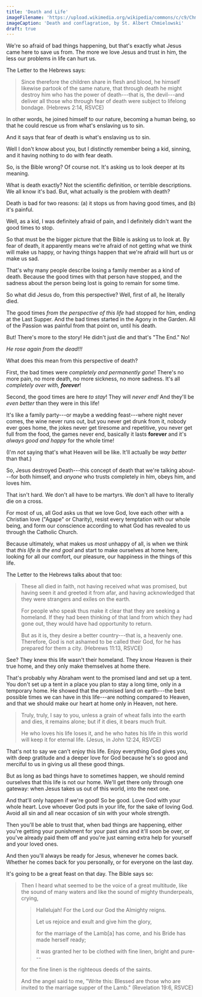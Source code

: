 ```yaml
---
title: 'Death and Life'
imageFilename: 'https://upload.wikimedia.org/wikipedia/commons/c/c9/Chmielowski_Death_and_conflagration.jpg'
imageCaption: 'Death and conflagration, by St. Albert Chmielowski'
draft: true
---
```


We're so afraid of bad things happening, but that's exactly what Jesus came here to save us from. The more we love Jesus and trust in him, the less our problems in life can hurt us.

The Letter to the Hebrews says:

> Since therefore the children share in flesh and blood, he himself likewise partook of the same nature, that through death he might destroy him who has the power of death---that is, the devil---and deliver all those who through fear of death were subject to lifelong bondage. (Hebrews 2:14, RSVCE)

In other words, he joined himself to our nature, becoming a human being, so that he could rescue us from what's enslaving us to sin.

And it says that fear of death is what's enslaving us to sin.

Well I don't know about you, but I distinctly remember being a kid, sinning, and it having nothing to do with fear death.

So, is the Bible wrong? Of course not. It's asking us to look deeper at its meaning.

What is death exactly? Not the scientific definition, or terrible descriptions. We all know it's bad. But, what actually is the problem with death?

Death is bad for two reasons: (a) it stops us from having good times, and (b) it's painful.

Well, as a kid, I was definitely afraid of pain, and I definitely didn't want the good times to stop.

So that must be the bigger picture that the Bible is asking us to look at. By fear of death, it apparently means we're afraid of not getting what we think will make us happy, or having things happen that we're afraid will hurt us or make us sad.

That's why many people describe losing a family member as a kind of death. Because the good times with that person have stopped, and the sadness about the person being lost is going to remain for some time.

So what did Jesus do, from this perspective? Well, first of all, he literally died.

The good times *from the perspective of this life* had stopped for him, ending at the Last Supper. And the bad times started in the Agony in the Garden. All of the Passion was painful from that point on, until his death.

But! There's more to the story! He didn't just die and that's "The End." No!

*He rose again from the dead!!!*

What does this mean from this perspective of death?

First, the bad times were *completely and permanently gone*! There's no more pain, no more death, no more sickness, no more sadness. It's all *completely over with, **forever***!

Second, the good times are here *to stay*! They will *never end!* And they'll be *even better* than they were in this life!

It's like a family party---or maybe a wedding feast---where night never comes, the wine never runs out, but you never get drunk from it, nobody ever goes home, the jokes never get tiresome and repetitive, you never get full from the food, the games never end, basically it lasts **forever** and it's *always good and happy* for the whole time!

(I'm *not* saying that's what Heaven will be like. It'll actually be *way better* than that.)

So, Jesus destroyed Death---this concept of death that we're talking about---for both himself, and *anyone* who trusts completely in him, obeys him, and loves him.

That isn't hard. We don't all have to be martyrs. We don't all have to literally die on a cross.

For most of us, all God asks us that we love God, love each other with a Christian love ("Agape" or Charity), resist every temptation with our whole being, and form our conscience according to what God has revealed to us through the Catholic Church.

Because ultimately, what makes us *most* unhappy of all, is when we think that *this life is the end goal* and start to make ourselves at home here, looking for all our comfort, our pleasure, our happiness in the things of this life.

The Letter to the Hebrews talks about that too:

> These all died in faith, not having received what was promised, but having seen it and greeted it from afar, and having acknowledged that they were strangers and exiles on the earth.
>
> For people who speak thus make it clear that they are seeking a homeland. If they had been thinking of that land from which they had gone out, they would have had opportunity to return.
>
> But as it is, they desire a better country---that is, a heavenly one. Therefore, God is not ashamed to be called their God, for he has prepared for them a city. (Hebrews 11:13, RSVCE)

See? They knew this life wasn't their homeland. They know Heaven is their true home, and they only make themselves at home there.

That's probably why Abraham went to the promised land and set up a tent. You don't set up a tent in a place you plan to stay a long time, only in a temporary home. He showed that the promised land on earth---the best possible times we can have in this life---are nothing compared to Heaven, and that we should make our heart at home only in Heaven, not here.

> Truly, truly, I say to you, unless a grain of wheat falls into the earth and dies, it remains alone; but if it dies, it bears much fruit.
>
> He who loves his life loses it, and he who hates his life in this world will keep it for eternal life. (Jesus, in John 12:24, RSVCE)

That's not to say we can't enjoy this life. Enjoy everything God gives you, with deep gratitude and a deeper love for God because he's so good and merciful to us in giving us all these good things.

But as long as bad things have to sometimes happen, we should remind ourselves that this life is not our home. We'll get there only through one gateway: when Jesus takes us out of this world, into the next one.

And that'll only happen if we're good! So be good. Love God with your whole heart. Love whoever God puts in your life, for the sake of loving God. Avoid all sin and all near occasion of sin with your whole strength.

Then you'll be able to trust that, when bad things are happening, either you're getting your punishment for your past sins and it'll soon be over, or you've already paid them off and you're just earning extra help for yourself and your loved ones.

And then you'll always be ready for Jesus, whenever he comes back. Whether he comes back for you personally, or for everyone on the last day.

It's going to be a great feast on that day. The Bible says so:

> Then I heard what seemed to be the voice of a great multitude, like the sound of many waters and like the sound of mighty thunderpeals, crying,
>
>> Hallelujah! For the Lord our God the Almighty reigns.
>>
>> Let us rejoice and exult and give him the glory,
>>
>> for the marriage of the Lamb[a] has come,
and his Bride has made herself ready;
>>
>> it was granted her to be clothed with fine linen, bright and pure---
>
> for the fine linen is the righteous deeds of the saints.
>
> And the angel said to me, "Write this: Blessed are those who are invited to the marriage supper of the Lamb." (Revelation 19:6, RSVCE)

